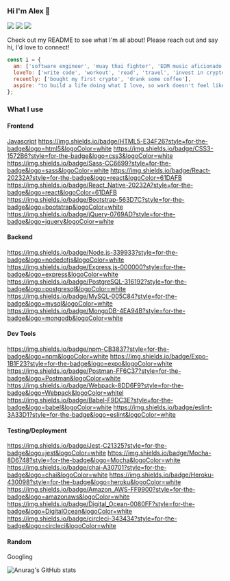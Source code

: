 ### Hi I'm Alex 👋

<a href="mailto:acakic92@gmail.com?"><img src="https://img.shields.io/badge/acakic92@gmail.com-%23DD0031.svg?&style=for-the-badge&logo=gmail&logoColor=white"/></a>
<a href="https://www.linkedin.com/in/aleksandarcakic/"><img src="https://img.shields.io/badge/AleksandarCakic-0077B5?style=for-the-badge&logo=linkedin&logoColor=white"/></a>
<a href="https://gist.github.com/aleksandar-cakic"><img src="https://img.shields.io/badge/Engineering Journals-100000?style=for-the-badge&logo=github&logoColor=white"/></a>

Check out my README to see what I'm all about! Please reach out and say hi, I'd love to connect!

```javascript
const i = {
  am: ['software engineer', 'muay thai fighter', 'EDM music aficionado', 'coffee enthusiast', 'Drake fan'],
  loveTo: ['write code', 'workout', 'read', 'travel', 'invest in crypto', 'cook healthy food'],
  recently: ['bought my first crypto', 'drank some coffee'],
  aspire: "to build a life doing what I love, so work doesn't feel like work"
};
```

### What I use

#### Frontend
[Javascript](https://img.shields.io/badge/JavaScript-323330?style=for-the-badge&logo=javascript&logoColor=F7DF1E) 
https://img.shields.io/badge/HTML5-E34F26?style=for-the-badge&logo=html5&logoColor=white 
https://img.shields.io/badge/CSS3-1572B6?style=for-the-badge&logo=css3&logoColor=white
https://img.shields.io/badge/Sass-CC6699?style=for-the-badge&logo=sass&logoColor=white 
https://img.shields.io/badge/React-20232A?style=for-the-badge&logo=react&logoColor=61DAFB
https://img.shields.io/badge/React_Native-20232A?style=for-the-badge&logo=react&logoColor=61DAFB
https://img.shields.io/badge/Bootstrap-563D7C?style=for-the-badge&logo=bootstrap&logoColor=white
https://img.shields.io/badge/jQuery-0769AD?style=for-the-badge&logo=jquery&logoColor=white
#### Backend
https://img.shields.io/badge/Node.js-339933?style=for-the-badge&logo=nodedotjs&logoColor=white
https://img.shields.io/badge/Express.js-000000?style=for-the-badge&logo=express&logoColor=white
https://img.shields.io/badge/PostgreSQL-316192?style=for-the-badge&logo=postgresql&logoColor=white 
https://img.shields.io/badge/MySQL-005C84?style=for-the-badge&logo=mysql&logoColor=white
https://img.shields.io/badge/MongoDB-4EA94B?style=for-the-badge&logo=mongodb&logoColor=white
#### Dev Tools
https://img.shields.io/badge/npm-CB3837?style=for-the-badge&logo=npm&logoColor=white
https://img.shields.io/badge/Expo-1B1F23?style=for-the-badge&logo=expo&logoColor=white
https://img.shields.io/badge/Postman-FF6C37?style=for-the-badge&logo=Postman&logoColor=white
https://img.shields.io/badge/Webpack-8DD6F9?style=for-the-badge&logo=Webpack&logoColor=whitel
https://img.shields.io/badge/Babel-F9DC3E?style=for-the-badge&logo=babel&logoColor=white
https://img.shields.io/badge/eslint-3A33D1?style=for-the-badge&logo=eslint&logoColor=white
#### Testing/Deployment
https://img.shields.io/badge/Jest-C21325?style=for-the-badge&logo=jest&logoColor=white
https://img.shields.io/badge/Mocha-8D6748?style=for-the-badge&logo=Mocha&logoColor=white
https://img.shields.io/badge/chai-A30701?style=for-the-badge&logo=chai&logoColor=white
https://img.shields.io/badge/Heroku-430098?style=for-the-badge&logo=heroku&logoColor=white
https://img.shields.io/badge/Amazon_AWS-FF9900?style=for-the-badge&logo=amazonaws&logoColor=white
https://img.shields.io/badge/Digital_Ocean-0080FF?style=for-the-badge&logo=DigitalOcean&logoColor=white
https://img.shields.io/badge/circleci-343434?style=for-the-badge&logo=circleci&logoColor=white
#### Random
Googling


![Anurag's GitHub stats](https://github-readme-stats.vercel.app/api?username=aleksandar-cakic&show_icons=true&theme=dark)

